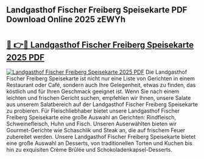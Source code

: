 ## Landgasthof Fischer Freiberg Speisekarte PDF Download Online 2025 zEWYh

# <h2><a href="http://gc6iho.nevu.top/?p=Landgasthof+Fischer+Freiberg+Speisekarte">🔗 👉🔴 Landgasthof Fischer Freiberg Speisekarte 2025 PDF</a></h2>

[![Landgasthof Fischer Freiberg Speisekarte 2025 PDF](https://i.imgur.com/dBaPXMq.png)](http://gc6iho.nevu.top/?p=Landgasthof+Fischer+Freiberg+Speisekarte)
Die Landgasthof Fischer Freiberg Speisekarte ist nicht nur eine Liste von Gerichten in einem Restaurant oder Café, sondern auch Ihre Gelegenheit, etwas zu finden, das köstlich und für Ihren Geschmack geeignet ist. Wenn Sie nach einem leichten und frischen Gericht suchen, empfehlen wir Ihnen, unsere Salate aus unserem Salatbereich auf der Landgasthof Fischer Freiberg Speisekarte zu probieren. Für Fleischliebhaber bietet unsere Landgasthof Fischer Freiberg Speisekarte eine große Auswahl an Gerichten: Rindfleisch, Schweinefleisch, Huhn und Fisch. Unseren Auserwählten bieten wir Gourmet-Gerichte wie Schaschlik und Steak an, die auf frischem Feuer zubereitet werden. Unsere Landgasthof Fischer Freiberg Speisekarte bietet eine große Auswahl an Desserts, von traditionellen Torten und Kuchen bis hin zu exquisiten Crème Brûlée und Schokoladenkapsel-Desserts.
